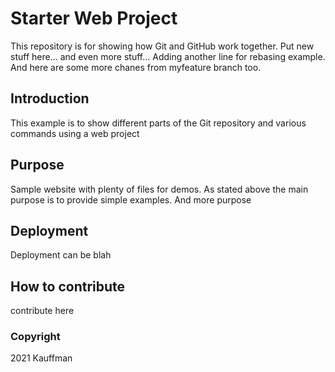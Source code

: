 # Starter Web Project

This repository is for showing how Git and GitHub work together. Put new stuff here... and even more stuff... Adding another line for 
rebasing example. And here are some more chanes from
myfeature branch too.

## Introduction
This example is to show different parts of the Git repository and various commands using a web project

## Purpose

Sample website with plenty of files for demos. As stated above the main purpose is to provide simple examples. And more purpose

## Deployment
Deployment can be blah

## How to contribute
contribute here

### Copyright
2021 Kauffman
